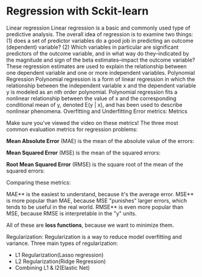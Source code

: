 # Regression with Sckit-learn

Linear regression
Linear regression is a basic and commonly used type of predictive analysis.  The overall idea of regression is to examine two things: (1) does a set of predictor variables do a good job in predicting an outcome (dependent) variable?  (2) Which variables in particular are significant predictors of the outcome variable, and in what way do they–indicated by the magnitude and sign of the beta estimates–impact the outcome variable?  These regression estimates are used to explain the relationship between one dependent variable and one or more independent variables. 
Polynomial Regression
Polynomial regression is a form of linear regression in which the relationship between the independent variable x and the dependent variable y is modeled as an nth order polynomial. Polynomial regression fits a nonlinear relationship between the value of x and the corresponding conditional mean of y, denoted E(y | x), and has been used to describe nonlinear phenomena.
Overfitting and Underfitting
Error metrics:
Metrics

Make sure you've viewed the video on these metrics!
The three most common evaluation metrics for regression problems:

**Mean Absolute Error** (MAE) is the mean of the absolute value of the errors:



**Mean Squared Error** (MSE) is the mean of the squared errors:



**Root Mean Squared Error** (RMSE) is the square root of the mean of the squared errors:



Comparing these metrics:

MAE** is the easiest to understand, because it's the average error.
MSE** is more popular than MAE, because MSE "punishes" larger errors, which tends to be useful in the real world.
RMSE** is even more popular than MSE, because RMSE is interpretable in the "y" units.

All of these are **loss functions**, because we want to minimize them.

Regularization:
Regularization is a way to reduce model overfitting and variance.
Three main types of regularization: 

- L1 Regularization(Lasso regression)
- L2 Regularization(Ridge Regression)
- Combining L1 & l2(Elastic Net)
